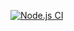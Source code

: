 [![Node.js CI](https://github.com/NonkululekoNooi/greetings-Express-js/actions/workflows/Testnode.js.yml/badge.svg)](https://github.com/NonkululekoNooi/greetings-Express-js/actions/workflows/Testnode.js.yml)